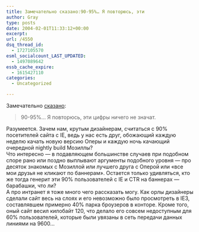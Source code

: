 ```yaml
---
title: Замечательно сказано:90-95%… Я повторюсь, эти
author: Gray
type: posts
date: 2004-02-01T11:33:12+00:00
excerpt:
url: /4550
dsq_thread_id:
  - 1727105570
esml_socialcount_LAST_UPDATED:
  - 1497089642
essb_cache_expire:
  - 1615427110
categories:
  - Uncategorized

---
```








Замечательно <a href="http://www.searchengines.ru/cgi-bin/blog/mt-comments.cgi?entry_id=2811" target="_blank">сказано</a>:

> 90-95%&#8230; Я повторюсь, эти цифры ничего не значат.

Разумеется. Зачем нам, крутым дизайнерам, считаться с 90% посетителей сайта с IE, ведь у нас есть друг, обожающий каждую неделю качать новую версию Оперы и каждую ночь качающий очередной nightly build Мозиллы?  
Что интересно &#8212; в подавляющем большинстве случаев при подобном споре рано или поздно выплывают аргументы подобного уровня &#8212; про десяток знакомых с Мозиллой или лучшего друга с Оперой или &#171;все мои друзья не кликают по баннерам&#187;. Остается только удивляться, кто же тогда генерит эти 90% пользователей с IE и CTR на баннерах &#8212; барабашки, что ли?  
А про интранет я тоже много чего рассказать могу. Как орлы дизайнеры сделали сайт весь на слоях и его невозможно было просмотреть в IE3, составлявшем примерно 40% парка броузеров в конторе. Кроме того, оный сайт весил килобайт 120, что делало его совсем недоступным для 60% пользователей, которые были увязаны в сеть передачи данных линиями на 9600&#8230;